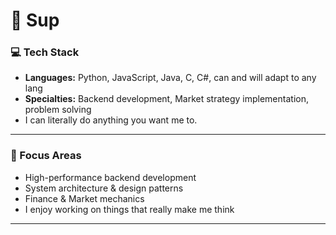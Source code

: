 # 👋 Sup

### 💻 Tech Stack
- **Languages:** Python, JavaScript, Java, C, C#, can and will adapt to any lang
- **Specialties:** Backend development, Market strategy implementation, problem solving
- I can literally do anything you want me to. 

---

### 🚀 Focus Areas
- High-performance backend development  
- System architecture & design patterns
- Finance & Market mechanics
- I enjoy working on things that really make me think

---
